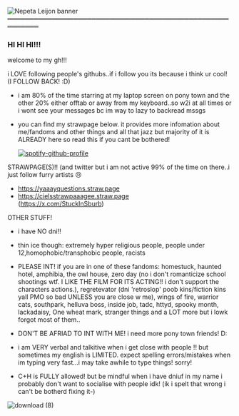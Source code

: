 ![Nepeta Leijon banner](https://github.com/user-attachments/assets/6ce3a6eb-9142-4835-a023-c9af73f7e2cb)
═════════════════════════════════════════════════════════
### HI HI HI!!! 
welcome to my gh!!!

i LOVE following people's githubs..if i follow you its because i think ur cool! (I FOLLOW BACK! :D)

- i am 80% of the time starring at my laptop screen on pony town and the other 20% either offtab or away from my keyboard..so w2i at all times or i wont see your messages bc im way to lazy to backread mssgs

- you can find my strawpage below. it provides more infomation about me/fandoms and other things and all that jazz but majority of it is ALREADY here so read this if you cant be bothered!


  [![spotify-github-profile](https://spotify-github-profile.kittinanx.com/api/view?uid=31u3stiobril2k26hbegbae2ej6m&cover_image=true&theme=default&show_offline=false&background_color=121212&interchange=false&profanity=false)](https://github.com/kittinan/spotify-github-profile) 

STRAWPAGE(S)!! (and twitter but i am not active 99% of the time on there..i just follow furry artists :cry:
- https://yaaayquestions.straw.page 
- https://cielsstrawpaaagee.straw.page
<br>(https://x.com/StuckInSburb)



OTHER STUFF!
- i have NO dni!!
- thin ice though: extremely hyper religious people, people under 12,homophobic/transphobic people, racists

- PLEASE INT! if you are in one of these fandoms: homestuck, haunted hotel, amphibia, the owl house, zero day (no i don't romanticize school shootings wtf. I LIKE THE FILM FOR ITS ACTING!! i don't support the characters actions.), regretevator (dni 'retroslop' poob kins/fiction kins yall PMO so bad UNLESS you are close w me), wings of fire, warrior cats, southpark, helluva boss, inside job, tadc, httyd, spooky month, lackadaisy, One wheat mark, stranger things and a LOT more but i lowk forgot most of them..


- DON'T BE AFRIAD TO INT WITH ME! i need more pony town friends! D:

- i am VERY verbal and talkitive when i get close with people !! but sometimes my english is LIMITED. expect spelling errors/mistakes when im typing very fast...i may take awhile to type things! sorry!

- C+H is FULLY allowed! but be mindful when i have dniuf in my name i probably don't want to socialise with people idk! (ik i spelt that wrong i can't be botherd fixing it-)

  


![download (8)](https://github.com/user-attachments/assets/9b58ae9d-3cc9-42a0-b0fb-cc69fc8667ac)





